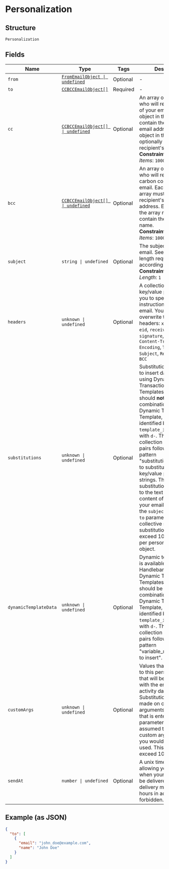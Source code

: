 
# Personalization

## Structure

`Personalization`

## Fields

| Name | Type | Tags | Description |
|  --- | --- | --- | --- |
| `from` | [`FromEmailObject \| undefined`](../../doc/models/from-email-object.md) | Optional | - |
| `to` | [`CCBCCEmailObject[]`](../../doc/models/ccbcc-email-object.md) | Required | - |
| `cc` | [`CCBCCEmailObject[] \| undefined`](../../doc/models/ccbcc-email-object.md) | Optional | An array of recipients who will receive a copy of your email. Each object in this array must contain the recipient's email address. Each object in the array may optionally contain the recipient's name.<br>**Constraints**: *Maximum Items*: `1000` |
| `bcc` | [`CCBCCEmailObject[] \| undefined`](../../doc/models/ccbcc-email-object.md) | Optional | An array of recipients who will receive a blind carbon copy of your email. Each object in this array must contain the recipient's email address. Each object in the array may optionally contain the recipient's name.<br>**Constraints**: *Maximum Items*: `1000` |
| `subject` | `string \| undefined` | Optional | The subject of your email. See character length requirements according to [RFC 2822](http://stackoverflow.com/questions/1592291/what-is-the-email-subject-length-limit#answer-1592310).<br>**Constraints**: *Minimum Length*: `1` |
| `headers` | `unknown \| undefined` | Optional | A collection of JSON key/value pairs allowing you to specify handling instructions for your email. You may not overwrite the following headers: `x-sg-id`, `x-sg-eid`, `received`, `dkim-signature`, `Content-Type`, `Content-Transfer-Encoding`, `To`, `From`, `Subject`, `Reply-To`, `CC`, `BCC` |
| `substitutions` | `unknown \| undefined` | Optional | Substitutions allow you to insert data without using Dynamic Transactional Templates. This field should **not** be used in combination with a Dynamic Transactional Template, which can be identified by a `template_id` starting with `d-`. This field is a collection of key/value pairs following the pattern "substitution_tag":"value to substitute". The key/value pairs must be strings. These substitutions will apply to the text and html content of the body of your email, in addition to the `subject` and `reply-to` parameters. The total collective size of your substitutions may not exceed 10,000 bytes per personalization object. |
| `dynamicTemplateData` | `unknown \| undefined` | Optional | Dynamic template data is available using Handlebars syntax in Dynamic Transactional Templates. This field should be used in combination with a Dynamic Transactional Template, which can be identified by a `template_id` starting with `d-`. This field is a collection of key/value pairs following the pattern "variable_name":"value to insert". |
| `customArgs` | `unknown \| undefined` | Optional | Values that are specific to this personalization that will be carried along with the email and its activity data. Substitutions will not be made on custom arguments, so any string that is entered into this parameter will be assumed to be the custom argument that you would like to be used. This field may not exceed 10,000 bytes. |
| `sendAt` | `number \| undefined` | Optional | A unix timestamp allowing you to specify when your email should be delivered. Scheduling delivery more than 72 hours in advance is forbidden. |

## Example (as JSON)

```json
{
  "to": [
    {
      "email": "john_doe@example.com",
      "name": "John Doe"
    }
  ]
}
```

